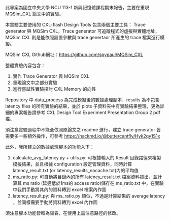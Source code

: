 此專案為國立中央大學 NCU 113-1 新興記憶體課程期末報告，主要在重現 MQSim_CXL 論文中的實驗。

本實驗主要使用的 CXL-flash Design Tools 包含兩個主要工具：
Trace generator 與 MQSim CXL，Trace generator 可追蹤程式的虛擬與實體地址，MQSim CXL 則是能依照設置參數與 trace genertaor 所產生的 trace 檔案進行模擬。

MQSim CXL Github網址：https://github.com/spypaul/MQSim_CXL

整體實驗內容包含：
1. 實作 Trace Generator 與 MQSim CXL
2. 重現論文中之部分實驗
3. 進行嘗試性實驗探討 CXL Memory 的向性

Repository 中 data_process 為完成模擬後的數據處理腳本，results 為不包含 latency files 的所有實驗的結果，並於 plots 子資料夾中有實驗結果整理，更為詳細的專案報告請參考 CXL Design Tool Experiment Presentation Group 2 pdf 檔。

須注意實驗過程中不能全依照原論文之 readme 進行，建立 trace generator 皆需要多一些額外操作，可參考 https://hackmd.io/@buttercantfly/Hyk2qy1S1x

此外，我所建立的數據處理腳本的功能入下：
1. calculate_avg_latency.py + utils.py: 可根據輸入的 Result 目錄路徑來複製模擬結果，並且根據 configuration 設定管理資料，同時計算 latency_result.txt (or latency_results_nocache.txt)內的平均值
2. ms_ratio.py: 可自動將目錄內的所有 latency_result.txt 檔案資料抓出，並計算其 ms ratio (延遲低於1ms的 access ratio)儲存在 ms_ratio.txt 中，在實驗中我們手動將其內的資料轉到 excel 檔案內作圖
3. latency_result.py: 與 ms_ratio.py 類似，不過是計算結果的 average latency ，並同樣需要手動將資料轉到 excel 內作圖

須注意腳本功能皆較為陽春，在使用上需注意路徑的修改。
